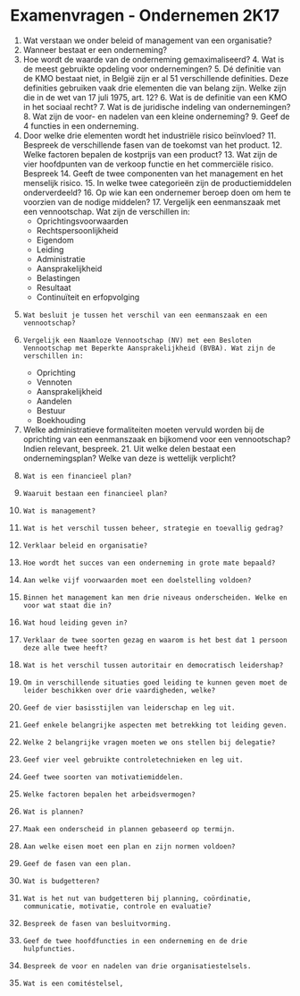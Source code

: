 # Examenvragen - Ondernemen 2K17

1.	Wat verstaan we onder beleid of management van een organisatie?
2.	Wanneer bestaat er een onderneming?
3.	Hoe wordt de waarde van de onderneming gemaximaliseerd?
	4.	Wat is de meest gebruikte opdeling voor ondernemingen?
	5.	Dé definitie van de KMO bestaat niet, in België zijn er al 51 verschillende definities. Deze definities gebruiken vaak drie elementen die van belang zijn. Welke zijn die in de wet van 17 juli 1975, art. 12?
	6.	Wat is de definitie van een KMO in het sociaal recht? 
	7.	Wat is de juridische indeling van ondernemingen? 
	8.	Wat zijn de voor- en nadelen van een kleine onderneming?
	9.	Geef de 4 functies in een onderneming.
10. Door welke drie elementen wordt het industriële risico beïnvloed?
	11.	Bespreek de verschillende fasen van de toekomst van het product.
	12.	Welke factoren bepalen de kostprijs van een product?
	13.	Wat zijn de vier hoofdpunten van de verkoop functie en het commerciële risico. Bespreek
	14.	Geeft de twee componenten van het management en het menselijk risico.
	15.	In welke twee categorieën zijn de productiemiddelen onderverdeeld?
	16.	Op wie kan een ondernemer beroep doen om hem te voorzien van de nodige middelen?
	17.	Vergelijk een eenmanszaak met een vennootschap. Wat zijn de verschillen in:
	-	Oprichtingsvoorwaarden
	-	Rechtspersoonlijkheid
	-	Eigendom
	-	Leiding
	-	Administratie
	-	Aansprakelijkheid
	-	Belastingen
	-	Resultaat
	-	Continuïteit en erfopvolging
18. 	Wat besluit je tussen het verschil van een eenmanszaak en een vennootschap?
19. 	Vergelijk een Naamloze Vennootschap (NV) met een Besloten Vennootschap met Beperkte Aansprakelijkheid (BVBA). Wat zijn de verschillen in:
	-	Oprichting
	-	Vennoten
	-	Aansprakelijkheid
	-	Aandelen
	-	Bestuur
	-	Boekhouding
20.	Welke administratieve formaliteiten moeten vervuld worden bij de oprichting van een eenmanszaak en bijkomend voor een vennootschap? Indien relevant, bespreek.
	21.	Uit welke delen bestaat een ondernemingsplan? Welke van deze is wettelijk verplicht?
22. 	Wat is een financieel plan?
23. 	Waaruit bestaan een financieel plan?
24. 	Wat is management?
25. 	Wat is het verschil tussen beheer, strategie en toevallig gedrag?
26. 	Verklaar beleid en organisatie?
27. 	Hoe wordt het succes van een onderneming in grote mate bepaald?
28. 	Aan welke vijf voorwaarden moet een doelstelling voldoen?
29. 	Binnen het management kan men drie niveaus onderscheiden. Welke en voor wat staat die in?
30. 	Wat houd leiding geven in?
31. 	Verklaar de twee soorten gezag en waarom is het best dat 1 persoon deze alle twee heeft? 
32. 	Wat is het verschil tussen autoritair en democratisch leidershap?
33. 	Om in verschillende situaties goed leiding te kunnen geven moet de leider beschikken over drie vaardigheden, welke?
34. 	Geef de vier basisstijlen van leiderschap en leg uit.
35. 	Geef enkele belangrijke aspecten met betrekking tot leiding geven.
36. 	Welke 2 belangrijke vragen moeten we ons stellen bij delegatie?
37. 	Geef vier veel gebruikte controletechnieken en leg uit.
38. 	Geef twee soorten van motivatiemiddelen.
39. 	Welke factoren bepalen het arbeidsvermogen?
40. 	Wat is plannen?
41. 	Maak een onderscheid in plannen gebaseerd op termijn.
42. 	Aan welke eisen moet een plan en zijn normen voldoen?
43. 	Geef de fasen van een plan.
44. 	Wat is budgetteren?
45. 	Wat is het nut van budgetteren bij planning, coördinatie, communicatie, motivatie, controle en evaluatie?
46. 	Bespreek de fasen van besluitvorming.
47. 	Geef de twee hoofdfuncties in een onderneming en de drie hulpfuncties.
48. 	Bespreek de voor en nadelen van drie organisatiestelsels.
49. 	Wat is een comitéstelsel,